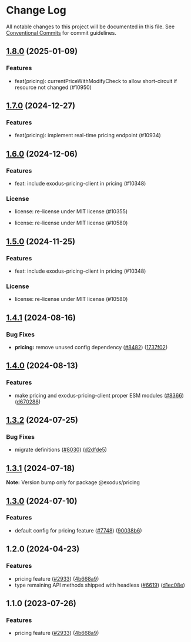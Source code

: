 # Change Log

All notable changes to this project will be documented in this file.
See [Conventional Commits](https://conventionalcommits.org) for commit guidelines.

## [1.8.0](https://github.com/ExodusMovement/exodus-hydra/compare/@exodus/pricing@1.7.0...@exodus/pricing@1.8.0) (2025-01-09)

### Features

- feat(pricing): currentPriceWithModifyCheck to allow short-circuit if resource not changed (#10950)

## [1.7.0](https://github.com/ExodusMovement/exodus-hydra/compare/@exodus/pricing@1.6.0...@exodus/pricing@1.7.0) (2024-12-27)

### Features

- feat(pricing): implement real-time pricing endpoint (#10934)

## [1.6.0](https://github.com/ExodusMovement/exodus-hydra/compare/@exodus/pricing@1.4.1...@exodus/pricing@1.6.0) (2024-12-06)

### Features

- feat: include exodus-pricing-client in pricing (#10348)

### License

- license: re-license under MIT license (#10355)

- license: re-license under MIT license (#10580)

## [1.5.0](https://github.com/ExodusMovement/exodus-hydra/compare/@exodus/pricing@1.4.1...@exodus/pricing@1.5.0) (2024-11-25)

### Features

- feat: include exodus-pricing-client in pricing (#10348)

### License

- license: re-license under MIT license (#10580)

## [1.4.1](https://github.com/ExodusMovement/exodus-hydra/compare/@exodus/pricing@1.4.0...@exodus/pricing@1.4.1) (2024-08-16)

### Bug Fixes

- **pricing:** remove unused config dependency ([#8482](https://github.com/ExodusMovement/exodus-hydra/issues/8482)) ([1737f02](https://github.com/ExodusMovement/exodus-hydra/commit/1737f027c313047d72cd6c58be6332a65517df60))

## [1.4.0](https://github.com/ExodusMovement/exodus-hydra/compare/@exodus/pricing@1.3.2...@exodus/pricing@1.4.0) (2024-08-13)

### Features

- make pricing and exodus-pricing-client proper ESM modules ([#8366](https://github.com/ExodusMovement/exodus-hydra/issues/8366)) ([d670288](https://github.com/ExodusMovement/exodus-hydra/commit/d670288cfab08fcf4c70d6417dde24daf4d455ff))

## [1.3.2](https://github.com/ExodusMovement/exodus-hydra/compare/@exodus/pricing@1.3.1...@exodus/pricing@1.3.2) (2024-07-25)

### Bug Fixes

- migrate definitions ([#8030](https://github.com/ExodusMovement/exodus-hydra/issues/8030)) ([d2dfde5](https://github.com/ExodusMovement/exodus-hydra/commit/d2dfde55dfa843eb52842f64b3aac3a6f9a59069))

## [1.3.1](https://github.com/ExodusMovement/exodus-hydra/compare/@exodus/pricing@1.3.0...@exodus/pricing@1.3.1) (2024-07-18)

**Note:** Version bump only for package @exodus/pricing

## [1.3.0](https://github.com/ExodusMovement/exodus-hydra/compare/@exodus/pricing@1.2.0...@exodus/pricing@1.3.0) (2024-07-10)

### Features

- default config for pricing feature ([#7748](https://github.com/ExodusMovement/exodus-hydra/issues/7748)) ([90038b6](https://github.com/ExodusMovement/exodus-hydra/commit/90038b6431f9aada66789ddee5035400caf97046))

## 1.2.0 (2024-04-23)

### Features

- pricing feature ([#2933](https://github.com/ExodusMovement/exodus-hydra/issues/2933)) ([4b668a9](https://github.com/ExodusMovement/exodus-hydra/commit/4b668a9ee8f48abf4323379c0923a54a1d1f6c9b))
- type remaining API methods shipped with headless ([#6619](https://github.com/ExodusMovement/exodus-hydra/issues/6619)) ([d1ec08e](https://github.com/ExodusMovement/exodus-hydra/commit/d1ec08e695f0df2c9e63b01169c746ef872fe541))

## 1.1.0 (2023-07-26)

### Features

- pricing feature ([#2933](https://github.com/ExodusMovement/exodus-hydra/issues/2933)) ([4b668a9](https://github.com/ExodusMovement/exodus-hydra/commit/4b668a9ee8f48abf4323379c0923a54a1d1f6c9b))
